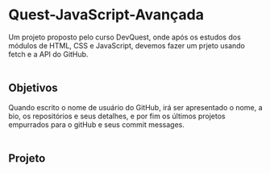 # Quest-JavaScript-Avançada
Um projeto proposto pelo curso DevQuest, onde após os estudos dos módulos de HTML, CSS e JavaScript, devemos fazer um prjeto usando fetch e a API do GitHub.
<br>
<br>
## Objetivos
Quando escrito o nome de usuário do GitHub, irá ser apresentado o nome, a bio, os repositórios e seus detalhes, e por fim os últimos projetos empurrados para o gitHub e seus commit messages.
<br>
<br>
## Projeto
<img href="">

